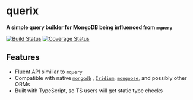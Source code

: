 # querix
**A simple query builder for MongoDB being influenced from [`mquery`](http://npmjs.com/package/mquery)**

[![Build Status](https://travis-ci.org/RagibHasin/querix.svg?branch=master)](https://travis-ci.org/RagibHasin/querix)
[![Coverage Status](https://coveralls.io/repos/github/RagibHasin/querix/badge.svg?branch=master)](https://coveralls.io/github/RagibHasin/querix?branch=master)

## Features

  * Fluent API similiar to `mquery`
  * Compatible with native [`mongodb`](http://npmjs.com/package/mongodb) , [`Iridium`](http://npmjs.com/package/iridium), [`mongoose`](http://npmjs.com/package/mongoose), and possibly other ORMs
  * Built with TypeScript, so TS users will get static type checks

